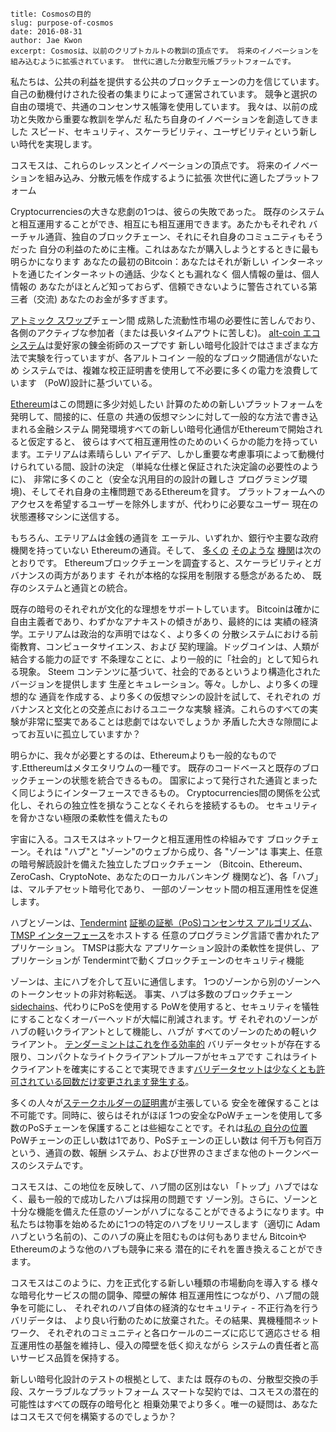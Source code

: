 ~~~
title: Cosmosの目的
slug: purpose-of-cosmos
date: 2016-08-31
author: Jae Kwon
excerpt: Cosmosは、以前のクリプトカルトの教訓の頂点です。 将来のイノベーションを組み込むように拡張されています。 世代に適した分散型元帳プラットフォームです。
~~~

私たちは、公共の利益を提供する公共のブロックチェーンの力を信じています。
自己の動機付けされた役者の集まりによって運営されています。
競争と選択の自由の環境で、共通のコンセンサス帳簿を使用しています。
我々は、以前の成功と失敗から重要な教訓を学んだ
私たち自身のイノベーションを創造してきました
スピード、セキュリティ、スケーラビリティ、ユーザビリティという新しい時代を実現します。

コスモスは、これらのレッスンとイノベーションの頂点です。
将来のイノベーションを組み込み、分散元帳を作成するように拡張
次世代に適したプラットフォーム

Cryptocurrenciesの大きな悲劇の1つは、彼らの失敗であった。
既存のシステムと相互運用することができ、相互にも相互運用できます。あたかもそれぞれ
バーチャル通貨、独自のブロックチェーン、それにそれ自身のコミュニティもそうだった
自分の利益のために主権。これはあなたが購入しようとするときに最も明らかになります
あなたの最初のBitcoin：あなたはそれが新しい
インターネットを通じたインターネットの通話、少なくとも漏れなく
個人情報の量は、個人情報の
あなたがほとんど知っておらず、信頼できないように警告されている第三者（交流)
あなたのお金が多すぎます。

[アトミック
スワップ](https://en.bitcoin.it/wiki/Atomic_cross-chain_trading)チェーン間
成熟した流動性市場の必要性に苦しんでおり、
各側のアクティブな参加者（または長いタイムアウトに苦しむ)。 [alt-coin
エコシステム](https://coinmarketcap.com/)は愛好家の錬金術師のスープです
新しい暗号化設計ではさまざまな方法で実験を行っていますが、各アルトコイン
一般的なブロック間通信がないため
システムでは、複雑な校正証明書を使用して不必要に多くの電力を浪費しています
（PoW)設計に基づいている。

[Ethereum](https://ethereum.org/)はこの問題に多少対処したい
計算のための新しいプラットフォームを発明して、間接的に、任意の
共通の仮想マシンに対して一般的な方法で書き込まれる金融システム
開発環境すべての新しい暗号化通信がEthereumで開始されると仮定すると、
彼らはすべて相互運用性のためのいくらかの能力を持っています。エテリアムは素晴らしい
アイデア、しかし重要な考慮事項によって動機付けられている間、設計の決定
（単純な仕様と保証された決定論の必要性のように)、
非常に多くのこと（安全な汎用目的の設計の難しさ
プログラミング環境)、そしてそれ自身の主権問題であるEthereumを貸す。
プラットフォームへのアクセスを希望するユーザーを除外しますが、代わりに必要なユーザー
現在の状態遷移マシンに送信する。

もちろん、エテリアムは金銭の通貨を
エーテル、いずれか、銀行や主要な政府機関を持っていない
Ethereumの通貨。そして、
[多くの](http://www.coindesk.com/south-africa-diy-ethereum-blockchain-tests/)
[そのような](http://www.coindesk.com/south-africa-diy-ethereum-blockchain-tests/)
[機関](http://www.coindesk.com/fidor-ethereum-core-banking/)は次のとおりです。
Ethereumブロックチェーンを調査すると、スケーラビリティとガバナンスの両方があります
それが本格的な採用を制限する懸念があるため、
既存のシステムと通貨との統合。

既存の暗号のそれぞれが文化的な理想をサポートしています。 Bitcoinは確かに
自由主義者であり、わずかなアナキストの傾きがあり、最終的には
実績の経済学。エテリアムは政治的な声明ではなく、より多くの
分散システムにおける前衛教育、コンピュータサイエンス、および
契約理論。ドッグコインは、人類が結合する能力の証です
不条理なことに、より一般的に「社会的」として知られる現象。 Steem
コンテンツに基づいて、社会的であるというより構造化されたバージョンを提供します
生産とキュレーション。等々。しかし、より多くの理想的な
通貨を作成する、より多くの仮想マシンの設計を試して、それぞれの
ガバナンスと文化との交差点におけるユニークな実験
経済。これらのすべての実験が非常に堅実であることは悲劇ではないでしょうか
矛盾した大きな隙間によってお互いに孤立していますか？

明らかに、我々が必要とするのは、Ethereumよりも一般的なものです.Etthereumはメタエタリウムの一種です。
既存のコードベースと既存のブロックチェーンの状態を統合できるもの。
国家によって発行された通貨とまったく同じようにインターフェースできるもの。
Cryptocurrencies間の関係を公式化し、それらの独立性を損なうことなくそれらを接続するもの。
セキュリティを脅かさない極限の柔軟性を備えたもの

宇宙に入る。コスモスはネットワークと相互運用性の枠組みです
ブロックチェーン。それは "ハブ"と "ゾーン"のウェブから成り、各 "ゾーン"は
事実上、任意の暗号解読設計を備えた独立したブロックチェーン
（Bitcoin、Ethereum、ZeroCash、CryptoNote、あなたのローカルバンキング
機関など)、各「ハブ」は、マルチアセット暗号化であり、
一部のゾーンセット間の相互運用性を促進します。

ハブとゾーンは、[Tendermint](http://tendermint.com/)
[証拠の証拠（PoS)コンセンサス
アルゴリズム](https://github.com/tendermint/tendermint/wiki/Byzantine-Consensus-Algorithm)、
[TMSP
インターフェース](http://tendermint.com/blog/tendermint-socket-protocol/)をホストする
任意のプログラミング言語で書かれたアプリケーション。 TMSPは膨大な
アプリケーション設計の柔軟性を提供し、アプリケーションが
Tendermintで動くブロックチェーンのセキュリティ機能

ゾーンは、主にハブを介して互いに通信します。
1つのゾーンから別のゾーンへのトークンセットの非対称転送。
事実、ハブは多数のブロックチェーン
[sidechains](https://blockstream.com/sidechains.pdf)、代わりにPoSを使用する
PoWを使用すると、セキュリティを犠牲にすることなくオーバーヘッドが大幅に削減されます。ザ
それぞれのゾーンがハブの軽いクライアントとして機能し、ハブが
すべてのゾーンのための軽いクライアント。 [テンダーミントはこれを作る効率的](https://github.com/tendermint/tendermint/wiki/Light-Client-Protocol)
バリデータセットが存在する限り、コンパクトなライトクライアントプルーフがセキュアです
これはライトクライアントを確実にすることで実現できます[バリデータセットは少なくとも許可されている回数だけ変更されます発生する](https://blog.ethereum.org/2014/11/25/proof-stake-learned-love-weak-subjectivity/)。

多くの人々が[ステークホルダーの証明書](https://download.wpsoftware.net/bitcoin/pos.pdf)が主張している
安全を確保することは不可能です。同時に、彼らはそれがほぼ
1つの安全なPoWチェーンを使用して多数のPoSチェーンを保護することは些細なことです。それは[私の
自分の位置](https://twitter.com/buchmanster/status/738550345597648896)
PoWチェーンの正しい数は1であり、PoSチェーンの正しい数は
何千万も何百万という、通貨の数、報酬
システム、および世界のさまざまな他のトークンベースのシステムです。

コスモスは、この地位を反映して、ハブ間の区別はない
「トップ」ハブではなく、最も一般的で成功したハブは採用の問題です
ゾーン別。さらに、ゾーンと
十分な機能を備えた任意のゾーンがハブになることができるようになります。中
私たちは物事を始めるために1つの特定のハブをリリースします（適切に
Adamハブという名前の)、このハブの廃止を阻むものは何もありません
BitcoinやEthereumのような他のハブも競争に来る
潜在的にそれを置き換えることができます。

コスモスはこのように、力を正式化する新しい種類の市場動向を導入する
様々な暗号化サービスの間の闘争、障壁の解体
相互運用性につながり、ハブ間の競争を可能にし、
それぞれのハブ自体の経済的なセキュリティ - 不正行為を行うバリデータは、
より良い行動のために放棄された。その結果、異機種間ネットワーク、
それぞれのコミュニティと各ロケールのニーズに応じて適応させる
相互運用性の基盤を維持し、侵入の障壁を低く抑えながら
システムの責任者と高いサービス品質を保持する。

新しい暗号化設計のテストの根拠として、または
既存のもの、分散型交換の手段、スケーラブルなプラットフォーム
スマートな契約では、コスモスの潜在的可能性はすべての既存の暗号化と
相乗効果でより多く。唯一の疑問は、あなたはコスモスで何を構築するのでしょうか？
